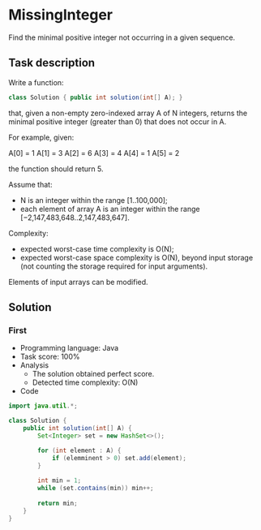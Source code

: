 # MissingInteger

Find the minimal positive integer not occurring in a given sequence.

## Task description

Write a function:

```java
class Solution { public int solution(int[] A); }
```

that, given a non-empty zero-indexed array A of N integers, returns the minimal positive integer (greater than 0) that does not occur in A.

For example, given:

  A[0] = 1  A[1] = 3  A[2] = 6  A[3] = 4  A[4] = 1  A[5] = 2

the function should return 5.

Assume that:

* N is an integer within the range [1..100,000];
* each element of array A is an integer within the range [−2,147,483,648..2,147,483,647].

Complexity:

* expected worst-case time complexity is O(N);
* expected worst-case space complexity is O(N), beyond input storage (not counting the storage required for input arguments).

Elements of input arrays can be modified.

## Solution

### First

* Programming language: Java
* Task score: 100%
* Analysis
  - The solution obtained perfect score.
  - Detected time complexity: O(N)
* Code

```java
import java.util.*;

class Solution {
    public int solution(int[] A) {
        Set<Integer> set = new HashSet<>();

        for (int element : A) {
            if (elemminent > 0) set.add(element);
        }
    
        int min = 1;
        while (set.contains(min)) min++;
        
        return min;
    }
}
```
